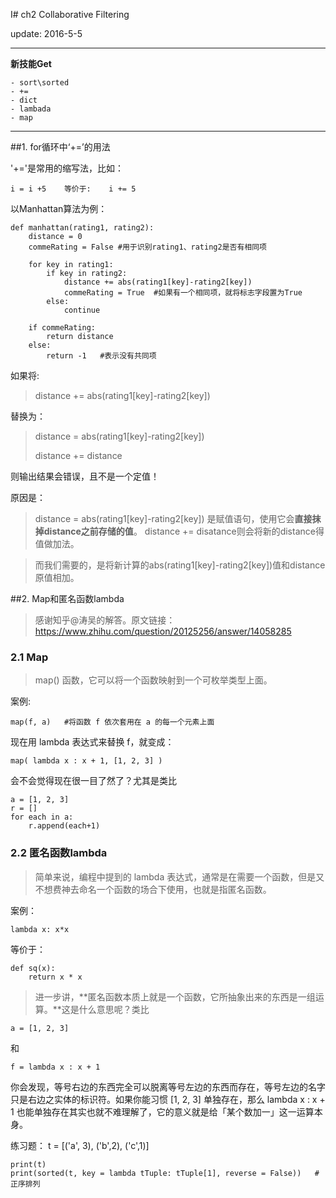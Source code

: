 I# ch2 Collaborative Filtering

update: 2016-5-5

---
**新技能Get**

	- sort\sorted
	- +=
	- dict
	- lambada
	- map

---

##1. for循环中‘+=’的用法

'+='是常用的缩写法，比如：

	i = i +5	等价于:	i += 5	

以Manhattan算法为例：

	def manhattan(rating1, rating2):
		distance = 0
		commeRating = False	#用于识别rating1、rating2是否有相同项

		for key in rating1:
			if key in rating2:
				distance += abs(rating1[key]-rating2[key])
				commeRating = True	#如果有一个相同项，就将标志字段置为True
			else:
				continue

		if commeRating:
			return distance
		else:
			return -1	#表示没有共同项

如果将:

>distance += abs(rating1[key]-rating2[key])

替换为：

>distance = abs(rating1[key]-rating2[key])
>
>distance += distance

则输出结果会错误，且不是一个定值！

原因是：
> distance = abs(rating1[key]-rating2[key])
> 是赋值语句，使用它会**直接抹掉distance之前存储的值**。
> distance += disatance则会将新的distance得值做加法。

>而我们需要的，是将新计算的abs(rating1[key]-rating2[key])值和distance原值相加。

##2. Map和匿名函数lambda

>感谢知乎@涛吴的解答。原文链接：https://www.zhihu.com/question/20125256/answer/14058285

### 2.1 Map

>map() 函数，它可以将一个函数映射到一个可枚举类型上面。

案例:

	map(f, a)	#将函数 f 依次套用在 a 的每一个元素上面

现在用 lambda 表达式来替换 f，就变成：

	map( lambda x : x + 1, [1, 2, 3] )

会不会觉得现在很一目了然了？尤其是类比

	a = [1, 2, 3]
	r = []
	for each in a:
    	r.append(each+1)

### 2.2 匿名函数lambda
> 简单来说，编程中提到的 lambda 表达式，通常是在需要一个函数，但是又不想费神去命名一个函数的场合下使用，也就是指匿名函数。

案例：

	lambda x: x*x

等价于：

	def sq(x):
    	return x * x

>进一步讲，**匿名函数本质上就是一个函数，它所抽象出来的东西是一组运算。**这是什么意思呢？类比
>
	a = [1, 2, 3]
和

>
	f = lambda x : x + 1
你会发现，等号右边的东西完全可以脱离等号左边的东西而存在，等号左边的名字只是右边之实体的标识符。如果你能习惯 [1, 2, 3] 单独存在，那么 lambda x : x + 1 也能单独存在其实也就不难理解了，它的意义就是给「某个数加一」这一运算本身。


练习题：
	t = [('a', 3), ('b',2), ('c',1)]

	print(t)
	print(sorted(t, key = lambda tTuple: tTuple[1], reverse = False))	#正序排列


